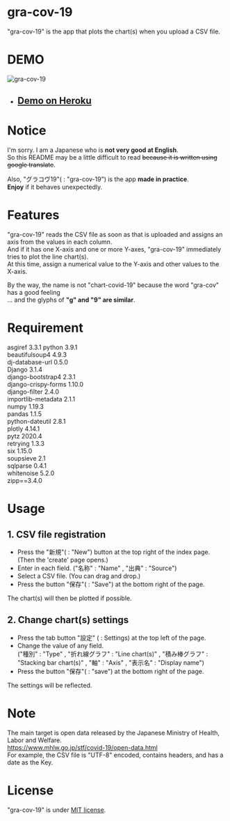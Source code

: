 # gra-cov-19
"gra-cov-19" is the app that plots the chart(s) when you upload a CSV file.

# DEMO
![gra-cov-19](https://user-images.githubusercontent.com/63509152/106367252-8863b200-6384-11eb-8fb0-3c1ecc7c441c.gif)
- ## [Demo on Heroku](https://graph-covid-19.herokuapp.com/ "gra-cov-19")

# Notice
I'm sorry.  I am a Japanese who is **not very good at English**.  
So this README may be a little difficult to read ~~because it is written using google translate~~.

Also, "グラコヴ19"( : "gra-cov-19") is the app **made in practice**.  
**Enjoy** if it behaves unexpectedly.

# Features
"gra-cov-19" reads the CSV file as soon as that is uploaded and assigns an axis from the values in each column.  
And if it has one X-axis and one or more Y-axes, "gra-cov-19" immediately tries to plot the line chart(s).  
At this time, assign a numerical value to the Y-axis and other values to the X-axis.

By the way, the name is not "chart-covid-19" because the word "gra-cov" has a good feeling  
... and the glyphs of **"g" and "9" are similar**.

# Requirement
asgiref 3.3.1
python 3.9.1  
beautifulsoup4 4.9.3  
dj-database-url 0.5.0  
Django 3.1.4  
django-bootstrap4 2.3.1  
django-crispy-forms 1.10.0  
django-filter 2.4.0  
importlib-metadata 2.1.1  
numpy 1.19.3  
pandas 1.1.5  
python-dateutil 2.8.1  
plotly 4.14.1  
pytz 2020.4  
retrying 1.3.3  
six 1.15.0  
soupsieve 2.1  
sqlparse 0.4.1  
whitenoise 5.2.0  
zipp==3.4.0

# Usage
## 1. CSV file registration
- Press the "新規"( : "New") button at the top right of the index page. (Then the 'create' page opens.)
- Enter in each field. ("名称" : "Name" , "出典" : "Source")
- Select a CSV file. (You can drag and drop.)
- Press the button "保存"( : "Save") at the bottom right of the page.  

The chart(s) will then be plotted if possible. 
## 2. Change chart(s) settings
- Press the tab button "設定" ( : Settings) at the top left of the page.
- Change the value of any field.  
("種別" : "Type" , "折れ線グラフ" : "Line chart(s)" , "積み棒グラフ" : "Stacking bar chart(s)" , "軸" : "Axis" , "表示名" : "Display name")
- Press the button "保存"( : "save") at the bottom right of the page.  

The settings will be reflected.
# Note
The main target is open data released by the Japanese Ministry of Health, Labor and Welfare.  
https://www.mhlw.go.jp/stf/covid-19/open-data.html  
For example, the CSV file is "UTF-8" encoded, contains headers, and has a date as the Key.

# License
"gra-cov-19" is under [MIT license](https://en.wikipedia.org/wiki/MIT_License).
